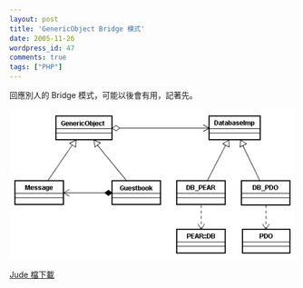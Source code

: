```yaml
---
layout: post
title: 'GenericObject Bridge 模式'
date: 2005-11-26
wordpress_id: 47
comments: true
tags: ["PHP"]
---
```


回應別人的 Bridge 模式，可能以後會有用，記著先。

<!--more-->
![GenericObject Bridge 模式](/resources/guestbook/Guestbook.png)

[Jude 檔下載](/resources/guestbook/Guestbook.jude)
